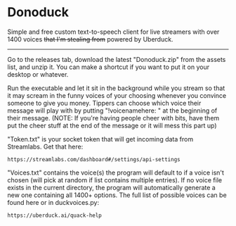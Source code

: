 # Donoduck
Simple and free custom text-to-speech client for live streamers with over 1400 voices ~~that I'm stealing from~~ powered by Uberduck.


-----------------------------


Go to the releases tab, download the latest "Donoduck.zip" from the assets list, and unzip it. You can make a shortcut if you want to put it on your desktop or whatever.

Run the executable and let it sit in the background while you stream so that it may scream in the funny voices of your choosing whenever you convince someone to give you money. Tippers can choose which voice their message will play with by putting "!voicenamehere: " at the beginning of their message. (NOTE: If you're having people cheer with bits, have them put the cheer stuff at the end of the message or it will mess this part up)

"Token.txt" is your socket token that will get incoming data from Streamlabs. Get that here:

    https://streamlabs.com/dashboard#/settings/api-settings
    

"Voices.txt" contains the voice(s) the program will default to if a voice isn't chosen (will pick at random if list contains multiple entries). If no voice file exists in the current directory, the program will automatically generate a new one containing all 1400+ options. The full list of possible voices can be found here or in duckvoices.py:

    https://uberduck.ai/quack-help
    
